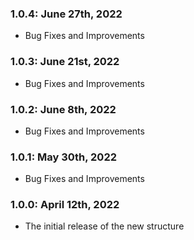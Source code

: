 ### 1.0.4: June 27th, 2022

- Bug Fixes and Improvements

### 1.0.3: June 21st, 2022

- Bug Fixes and Improvements

### 1.0.2: June 8th, 2022

- Bug Fixes and Improvements

### 1.0.1: May 30th, 2022

- Bug Fixes and Improvements


### 1.0.0: April 12th, 2022

- The initial release of the new structure

